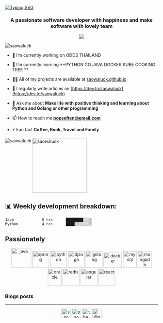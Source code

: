 [![Typing SVG](https://readme-typing-svg.herokuapp.com?font=Fira+Code&color=%23F75C7E&size=22&center=true&vCenter=true&width=440&height=45&lines=Hi+%F0%9F%91%8B%2C+I'm+Saowaluck+Suksawat)](https://git.io/typing-svg)
<h3 align="center">A passionate software developer with happiness and make software with lovely team</h3>
<p align="center"><img src="https://github-profile-trophy.vercel.app/?username=saowaluck&count_private=true" /></p>


<p align="left"> <img src="https://komarev.com/ghpvc/?username=saowaluck" alt="saowaluck" /> </p>

- 🔭 I’m currently working on ODDS THAILAND 

- 🌱 I’m currently learning **PYTHON GO JAVA DOCKER KUBE COOKING TREE **

- 👨‍💻 All of my projects are available at [saowaluck.github.io](saowaluck.github.io)

- 📝 I regularly write articles on [https://dev.to/saowaluck](https://dev.to/saowaluck)

- 💬 Ask me about **Make life with positive thinking and learning about Python and Golang or other programming**

- 📫 How to reach me **popsoften@gmail.com**

- ⚡ Fun fact **Coffee, Book, Travel and Family**

<div>
  <img align="left" src="https://github-readme-stats.vercel.app/api/top-langs/?username=saowaluck&layout=compact&hide=html" alt="saowaluck" />
  <img height="180" src="https://github-readme-stats.vercel.app/api?username=saowaluck&show_icons=true" alt="saowaluck" />
</div>

<h2>📊 Weekly development breakdown: </h2>

```text
Java             8 hrs      ████████░░░░ 
Python           4 hrs      ████░░░░░░░░
```


## Passionately 
<div align="center">
      <img src="https://www.vectorlogo.zone/logos/java/java-icon.svg" alt="java" width="65" height="65"/> 
      <img src="https://www.vectorlogo.zone/logos/springio/springio-icon.svg" alt="spring" width="55" height="55"/>
      <img src="https://www.vectorlogo.zone/logos/python/python-icon.svg" alt="python" width="55" height="55"/>
      <img src="https://www.vectorlogo.zone/logos/djangoproject/djangoproject-ar21.svg" alt="django" width="55" height="55"/>
      <img src="https://www.vectorlogo.zone/logos/golang/golang-ar21.svg" alt="golang" width="55" height="55"/>
      <img src="https://www.vectorlogo.zone/logos/docker/docker-official.svg" alt="docker" width="60" height="50"/>
      <img src="https://www.vectorlogo.zone/logos/mysql/mysql-icon.svg" alt="mysql" width="45" height="55"/>
      <img src="https://www.vectorlogo.zone/logos/mongodb/mongodb-icon.svg" alt="mongodb" width="45" height="55"/>
      <img src="https://www.vectorlogo.zone/logos/oracle/oracle-icon.svg" alt="oracle" width="45" height="55"/>
      <img src="https://www.vectorlogo.zone/logos/redis/redis-ar21.svg" alt="redis" width="55" height="55"/>
      <img src="https://www.vectorlogo.zone/logos/angular/angular-icon.svg" alt="angular" width="55" height="55"/>
      <img src="https://www.vectorlogo.zone/logos/reactjs/reactjs-icon.svg" alt="react" width="55" height="55"/>
</div>

### Blogs posts
<!-- BLOG-POST-LIST:START -->
<!-- BLOG-POST-LIST:END -->


____
<p align="center">
<a href="https://dev.to/saowaluck" target="blank"><img align="center" src="https://cdn.jsdelivr.net/npm/simple-icons@3.0.1/icons/dev-dot-to.svg" alt="saowaluck" height="30" width="30" /></a>
<a href="https://fb.com/saowaluck suksawat" target="blank"><img align="center" src="https://cdn.jsdelivr.net/npm/simple-icons@3.0.1/icons/facebook.svg" alt="saowaluck suksawat" height="30" width="30" /></a>
<a href="https://instagram.com/the_poppy_mall" target="blank"><img align="center" src="https://cdn.jsdelivr.net/npm/simple-icons@3.0.1/icons/instagram.svg" alt="the_poppy_mall" height="30" width="30" /></a>
<a href="https://medium.com/@saowaluck" target="blank"><img align="center" src="https://cdn.jsdelivr.net/npm/simple-icons@3.0.1/icons/medium.svg" alt="@saowaluck" height="30" width="30" /></a>
</p>
